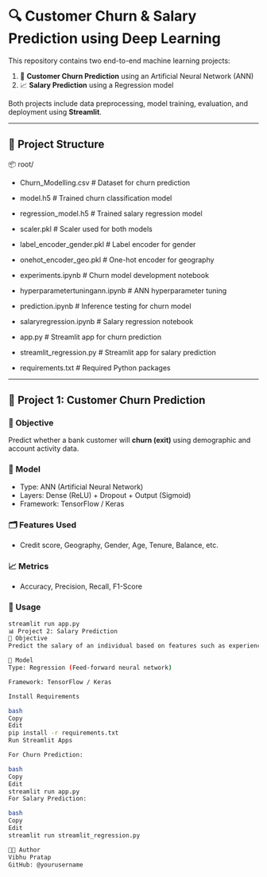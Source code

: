 # 🔍 Customer Churn & Salary Prediction using Deep Learning

This repository contains two end-to-end machine learning projects:

1. 🧠 **Customer Churn Prediction** using an Artificial Neural Network (ANN)
2. 📈 **Salary Prediction** using a Regression model

Both projects include data preprocessing, model training, evaluation, and deployment using **Streamlit**.

---

## 📂 Project Structure

📦 root/

- Churn_Modelling.csv # Dataset for churn prediction

- model.h5 # Trained churn classification model

- regression_model.h5 # Trained salary regression model

- scaler.pkl # Scaler used for both models

- label_encoder_gender.pkl # Label encoder for gender

- onehot_encoder_geo.pkl # One-hot encoder for geography

- experiments.ipynb # Churn model development notebook

- hyperparametertuningann.ipynb # ANN hyperparameter tuning

- prediction.ipynb # Inference testing for churn model

- salaryregression.ipynb # Salary regression notebook

- app.py # Streamlit app for churn prediction

- streamlit_regression.py # Streamlit app for salary prediction

- requirements.txt # Required Python packages

---

## 🧠 Project 1: Customer Churn Prediction

### 📌 Objective
Predict whether a bank customer will **churn (exit)** using demographic and account activity data.

### 🔧 Model
- Type: ANN (Artificial Neural Network)
- Layers: Dense (ReLU) + Dropout + Output (Sigmoid)
- Framework: TensorFlow / Keras

### 🗂 Features Used
- Credit score, Geography, Gender, Age, Tenure, Balance, etc.

### 📈 Metrics
- Accuracy, Precision, Recall, F1-Score

### 🚀 Usage
```bash
streamlit run app.py
📊 Project 2: Salary Prediction
📌 Objective
Predict the salary of an individual based on features such as experience and domain.

🔧 Model
Type: Regression (Feed-forward neural network)

Framework: TensorFlow / Keras

Install Requirements

bash
Copy
Edit
pip install -r requirements.txt
Run Streamlit Apps

For Churn Prediction:

bash
Copy
Edit
streamlit run app.py
For Salary Prediction:

bash
Copy
Edit
streamlit run streamlit_regression.py

👨‍💻 Author
Vibhu Pratap
GitHub: @yourusername

